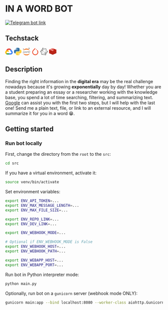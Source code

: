 # IN A WORD BOT

[![Telegram bot link](https://img.shields.io/static/v1?label=&labelColor=505050&message=telegram%20bot&color=%2329b6f6&style=for-the-badge&logo=telegram&logoColor=%2329b6f6)](https://t.me/in_a_word_bot)

## Techstack

<svg x="0px" y="0px" width="24" height="24" viewBox="0 0 256 206" version="1.1" xmlns="http://www.w3.org/2000/svg" preserveAspectRatio="xMidYMid"><g><path d="M170.2517,56.8186 L192.5047,34.5656 L193.9877,25.1956 C153.4367,-11.6774 88.9757,-7.4964 52.4207,33.9196 C42.2667,45.4226 34.7337,59.7636 30.7167,74.5726 L38.6867,73.4496 L83.1917,66.1106 L86.6277,62.5966 C106.4247,40.8546 139.8977,37.9296 162.7557,56.4286 L170.2517,56.8186 Z" fill="#EA4335"></path><path d="M224.2048,73.9182 C219.0898,55.0822 208.5888,38.1492 193.9878,25.1962 L162.7558,56.4282 C175.9438,67.2042 183.4568,83.4382 183.1348,100.4652 L183.1348,106.0092 C198.4858,106.0092 210.9318,118.4542 210.9318,133.8052 C210.9318,149.1572 198.4858,161.2902 183.1348,161.2902 L127.4638,161.2902 L121.9978,167.2242 L121.9978,200.5642 L127.4638,205.7952 L183.1348,205.7952 C223.0648,206.1062 255.6868,174.3012 255.9978,134.3712 C256.1858,110.1682 244.2528,87.4782 224.2048,73.9182" fill="#4285F4"></path><path d="M71.8704,205.7957 L127.4634,205.7957 L127.4634,161.2897 L71.8704,161.2897 C67.9094,161.2887 64.0734,160.4377 60.4714,158.7917 L52.5844,161.2117 L30.1754,183.4647 L28.2234,191.0387 C40.7904,200.5277 56.1234,205.8637 71.8704,205.7957" fill="#34A853"></path><path d="M71.8704,61.4255 C31.9394,61.6635 -0.2366,94.2275 0.0014,134.1575 C0.1344,156.4555 10.5484,177.4455 28.2234,191.0385 L60.4714,158.7915 C46.4804,152.4705 40.2634,136.0055 46.5844,122.0155 C52.9044,108.0255 69.3704,101.8085 83.3594,108.1285 C89.5244,110.9135 94.4614,115.8515 97.2464,122.0155 L129.4944,89.7685 C115.7734,71.8315 94.4534,61.3445 71.8704,61.4255" fill="#FBBC05"></path></g></svg>
<svg x="0px" y="0px" width="24" height="24" viewBox="0 0 256 255" version="1.1" xmlns="http://www.w3.org/2000/svg" preserveAspectRatio="xMidYMid"><defs><linearGradient x1="12.9593594%" y1="12.0393928%" x2="79.6388325%" y2="78.2008538%" id="linearGradient-1"><stop stop-color="#387EB8" offset="0%"></stop><stop stop-color="#366994" offset="100%"></stop></linearGradient><linearGradient x1="19.127525%" y1="20.5791813%" x2="90.7415328%" y2="88.4290372%" id="linearGradient-2"><stop stop-color="#FFE052" offset="0%"></stop><stop stop-color="#FFC331" offset="100%"></stop></linearGradient></defs><g><path d="M126.915866,0.0722755491 C62.0835831,0.0722801733 66.1321288,28.1874648 66.1321288,28.1874648 L66.2044043,57.3145115 L128.072276,57.3145115 L128.072276,66.0598532 L41.6307171,66.0598532 C41.6307171,66.0598532 0.144551098,61.3549438 0.144551098,126.771315 C0.144546474,192.187673 36.3546019,189.867871 36.3546019,189.867871 L57.9649915,189.867871 L57.9649915,159.51214 C57.9649915,159.51214 56.8001363,123.302089 93.5968379,123.302089 L154.95878,123.302089 C154.95878,123.302089 189.434218,123.859386 189.434218,89.9830604 L189.434218,33.9695088 C189.434218,33.9695041 194.668541,0.0722755491 126.915866,0.0722755491 L126.915866,0.0722755491 L126.915866,0.0722755491 Z M92.8018069,19.6589497 C98.9572068,19.6589452 103.932242,24.6339846 103.932242,30.7893845 C103.932246,36.9447844 98.9572068,41.9198193 92.8018069,41.9198193 C86.646407,41.9198239 81.6713721,36.9447844 81.6713721,30.7893845 C81.6713674,24.6339846 86.646407,19.6589497 92.8018069,19.6589497 L92.8018069,19.6589497 L92.8018069,19.6589497 Z" fill="url(#linearGradient-1)"></path><path d="M128.757101,254.126271 C193.589403,254.126271 189.540839,226.011081 189.540839,226.011081 L189.468564,196.884035 L127.600692,196.884035 L127.600692,188.138693 L214.042251,188.138693 C214.042251,188.138693 255.528417,192.843589 255.528417,127.427208 C255.52844,62.0108566 219.318366,64.3306589 219.318366,64.3306589 L197.707976,64.3306589 L197.707976,94.6863832 C197.707976,94.6863832 198.87285,130.896434 162.07613,130.896434 L100.714182,130.896434 C100.714182,130.896434 66.238745,130.339138 66.238745,164.215486 L66.238745,220.229038 C66.238745,220.229038 61.0044225,254.126271 128.757101,254.126271 L128.757101,254.126271 L128.757101,254.126271 Z M162.87116,234.539597 C156.715759,234.539597 151.740726,229.564564 151.740726,223.409162 C151.740726,217.253759 156.715759,212.278727 162.87116,212.278727 C169.026563,212.278727 174.001595,217.253759 174.001595,223.409162 C174.001618,229.564564 169.026563,234.539597 162.87116,234.539597 L162.87116,234.539597 L162.87116,234.539597 Z" fill="url(#linearGradient-2)"></path></g></svg>
<svg x="0px" y="0px" width="24" height="24" viewBox="0 0 256 255" version="1.1" xmlns="http://www.w3.org/2000/svg" preserveAspectRatio="xMidYMid"><g><path d="M10.5838307,156.409656 L10.5838307,156.196646 L10.5838307,123.657627 L17.7200527,123.657627 L17.7200527,158.912657 C18.0516208,161.753926 17.8075656,164.63288 17.0023629,167.377784 C16.19722,170.122687 14.8474392,172.677251 13.0335946,174.88924 C9.6624625,177.797086 5.34298451,179.369568 0.891381719,179.309391 L0.145805038,173.983903 C3.01718628,173.985518 5.78730255,172.922981 7.92105685,171.001585 C9.83826599,168.76489 10.5838307,165.729334 10.5838307,156.409656 Z M63.8037763,152.209035 C63.8037763,156.203166 63.8037763,159.771277 64.1232613,162.860071 L57.7859014,162.860071 L57.3598815,156.522711 C56.0343268,158.765028 54.1386519,160.616318 51.8656486,161.888456 C49.5925854,163.160593 47.0232464,163.808237 44.4187946,163.765408 C38.2412071,163.765408 30.8919752,160.410366 30.8919752,146.723715 L30.8919752,123.983721 L38.0281972,123.983721 L38.0281972,145.285823 C38.0281972,152.688352 40.3181887,157.641058 46.7620834,157.641058 C48.0878176,157.655354 49.4030239,157.404719 50.6306575,156.903927 C51.8582911,156.403136 52.9735276,155.662296 53.9110465,154.724777 C54.8485056,153.787318 55.5894046,152.672022 56.0901963,151.444448 C56.5909282,150.216815 56.8415633,148.901549 56.8273268,147.575814 L56.8273268,123.717444 L63.9634889,123.717444 L63.9634889,151.996025 L63.8037763,152.209035 Z M77.330762,136.653806 C77.330762,131.70104 77.330762,127.653648 77.0112304,123.979032 L83.4018876,123.979032 L83.7213726,130.635931 C85.1452074,128.23088 87.1949721,126.257257 89.6521533,124.925482 C92.1093944,123.593709 94.8819333,122.953703 97.6742718,123.073695 C107.153723,123.073695 114.289945,131.008713 114.289945,142.831393 C114.289945,156.784292 105.715831,163.707504 96.4493898,163.707504 C94.0776877,163.813321 91.7187865,163.305232 89.6009496,162.232346 C87.4831127,161.159401 85.6780613,159.558028 84.3604623,157.583154 L84.3604623,178.885226 L77.330762,178.885226 L77.330762,136.813578 L77.330762,136.653806 Z M84.3604623,147.038594 C84.3797833,148.004885 84.4867369,148.967408 84.6800071,149.914378 C85.2842232,152.279021 86.6597255,154.374666 88.5887785,155.869683 C90.5178913,157.364761 92.8904309,158.173852 95.3310427,158.168947 C102.840047,158.168947 107.260258,152.044597 107.260258,143.150938 C107.260258,135.375686 103.106354,128.718758 95.59735,128.718758 C92.6257387,128.962101 89.844945,130.280974 87.7762781,132.428062 C85.7076111,134.575149 84.4931374,137.403079 84.3604623,140.381689 L84.3604623,147.038594 Z M127.004503,123.94359 L135.578617,146.896647 C136.483954,149.452886 137.442529,152.54168 138.081618,154.831671 C138.827183,152.488442 139.625985,149.506124 140.58462,146.736875 L148.359872,123.94359 L155.868876,123.94359 L145.21784,151.636343 C139.892293,164.950152 136.643726,171.820127 131.744199,175.97403 C129.27643,178.228071 126.267791,179.805756 123.010354,180.553953 L121.252929,174.589376 C123.530581,173.840999 125.645092,172.666304 127.48382,171.127799 C130.081872,169.010501 132.14366,166.310102 133.501635,163.246013 C133.792288,162.715372 133.990404,162.139031 134.087428,161.541814 C134.026892,160.899135 133.865146,160.270094 133.60817,159.677902 L119.122716,123.837079 L126.897968,123.837079 L127.004503,123.94359 Z M174.813541,112.770851 L174.813541,123.954441 L185.038557,123.954441 L185.038557,129.279989 L174.813541,129.279989 L174.813541,150.262575 C174.813541,155.055568 176.198196,157.824817 180.139089,157.824817 C181.538758,157.847727 182.935316,157.686579 184.292992,157.345559 L184.612537,162.671047 C182.57671,163.376355 180.428486,163.701283 178.275118,163.629682 C176.849069,163.718929 175.420569,163.498622 174.087657,162.983833 C172.754744,162.469044 171.549004,161.671976 170.553103,160.647363 C168.383883,157.745977 167.394359,154.130491 167.783854,150.528882 L167.783854,129.226751 L161.712742,129.226751 L161.712742,123.901204 L167.890329,123.901204 L167.890329,114.421764 L174.813541,112.770851 Z M198.184399,144.647511 C198.03988,146.453639 198.289199,148.269577 198.915189,149.969888 C199.541179,151.670199 200.528884,153.214267 201.810114,154.495437 C203.091285,155.776667 204.635352,156.764373 206.335664,157.390363 C208.035975,158.016352 209.851913,158.265672 211.658041,158.121153 C215.311153,158.202863 218.940457,157.513288 222.309077,156.097409 L223.533958,161.422956 C219.400274,163.12572 214.955358,163.942168 210.486396,163.819423 C207.881107,163.997798 205.268101,163.61054 202.826592,162.684147 C200.385023,161.757814 198.172795,160.3143 196.341489,158.452721 C194.51022,156.591082 193.103284,154.355345 192.217196,151.898941 C191.331104,149.442478 190.986827,146.82349 191.207978,144.221491 C191.207978,132.505346 198.184399,123.238905 209.581059,123.238905 C222.362314,123.238905 225.557643,134.422495 225.557643,141.558717 C225.625954,142.658281 225.625954,143.761016 225.557643,144.860581 L198.024687,144.860581 L198.184399,144.647511 Z M219.06051,139.322023 C219.266043,137.898188 219.163995,136.446897 218.761184,135.065892 C218.358433,133.684886 217.664311,132.406228 216.725656,131.316115 C215.786941,130.226062 214.625525,129.349856 213.31959,128.746561 C212.013656,128.143278 210.59353,127.826939 209.155039,127.818864 C206.228949,128.030665 203.487515,129.327603 201.467959,131.455549 C199.448402,133.583436 198.296377,136.388874 198.237697,139.322023 L219.06051,139.322023 Z M236.385366,136.053478 C236.385366,131.473555 236.385366,127.532637 236.065834,123.911277 L242.456492,123.911277 L242.456492,131.526792 L242.775977,131.526792 C243.446769,129.176325 244.83268,127.093027 246.741335,125.566097 C248.64999,124.039161 250.986699,123.144369 253.427072,123.005938 C254.098762,122.917777 254.779066,122.917777 255.450756,123.005938 L255.450756,129.66288 C254.63688,129.568608 253.814868,129.568608 253.000992,129.66288 C250.58353,129.756495 248.282771,130.726973 246.528505,132.393068 C244.774238,134.059104 243.686458,136.306745 243.468304,138.716252 C243.269171,139.805946 243.162278,140.910475 243.148819,142.018055 L243.148819,162.734394 L236.11909,162.734394 L236.11909,136.106715 L236.385366,136.053478 Z" fill="#4E4E4E"></path><path d="M233.257943,16.9621357 C233.476636,20.5398773 232.625434,24.1017075 230.812666,27.1939108 C228.999898,30.286174 226.307754,32.7687777 223.079047,34.3255867 C219.85034,35.8823358 216.231324,36.4427655 212.683013,35.9355136 C209.134702,35.4282017 205.817704,33.8761781 203.154559,31.4770796 C200.491421,29.0780409 198.602703,25.9404959 197.729013,22.4642047 C196.855323,18.9879135 197.036209,15.330196 198.248625,11.9570899 C199.461041,8.5839838 201.650109,5.64808944 204.536953,3.52346926 C207.423803,1.39884909 210.877782,0.181657262 214.458814,0.0269503701 C216.806708,-0.10224713 219.156996,0.233972409 221.374429,1.01627461 C223.591922,1.79857323 225.632893,3.01152758 227.379981,4.58537259 C229.12701,6.15922358 230.54576,8.06291398 231.554522,10.1869719 C232.563283,12.3110298 233.142196,14.6135829 233.257943,16.9621357 Z" fill="#767677"></path><path d="M127.952969,225.540984 C80.0236372,225.540984 37.8984531,208.339518 16.1170646,182.936721 C24.5683135,205.78944 39.8176362,225.504615 59.8124569,239.428562 C79.8070981,253.352629 103.588124,260.816651 127.952969,260.816651 C152.318411,260.816651 176.098839,253.352629 196.094019,239.428562 C216.0886,225.504615 231.337863,205.78944 239.789471,182.936721 C218.061379,208.339518 176.095848,225.540984 127.952969,225.540984 Z" fill="#F37726"></path><path d="M127.952969,60.3543133 C175.882898,60.3543133 218.008142,77.5557785 239.789471,102.958396 C231.337863,80.1058563 216.0886,60.3906823 196.094019,46.4667348 C176.098839,32.5427873 152.318411,25.0784666 127.952969,25.0784666 C103.588124,25.0784666 79.8070981,32.5427873 59.8124569,46.4667348 C39.8176362,60.3906823 24.5683135,80.1058563 16.1170646,102.958396 C37.8984531,77.502541 79.8106871,60.3543133 127.952969,60.3543133 Z" fill="#F37726"></path><path d="M61.9716874,274.975202 C62.2528294,279.48161 61.186045,283.969713 58.9072992,287.867658 C56.6284936,291.765602 53.2409116,294.896926 49.1761363,296.862707 C45.1113611,298.828488 40.5533909,299.539717 36.0829934,298.905772 C31.6125362,298.271767 27.4320141,296.321359 24.0740419,293.30297 C20.7160636,290.284582 18.3326671,286.334835 17.2274978,281.957035 C16.1223339,277.579176 16.3454363,272.971497 17.868382,268.720869 C19.3913284,264.470301 22.1451683,260.769335 25.7790187,258.089483 C29.4129289,255.40962 33.7623156,253.872201 38.2730898,253.673106 C41.2280121,253.515051 44.1851476,253.940738 46.9755719,254.925846 C49.7659364,255.910962 52.3349165,257.436187 54.5356604,259.414404 C56.7364042,261.392633 58.5259031,263.785032 59.8017495,266.455044 C61.0776558,269.124996 61.8150255,272.02022 61.9716874,274.975202 Z" fill="#9E9E9E"></path><path d="M21.5641016,54.5650606 C18.9814831,54.6363631 16.4354131,53.9424806 14.2460944,52.570687 C12.0567996,51.1988336 10.3219858,49.2102622 9.25983722,46.8551295 C8.19768984,44.499937 7.85562972,41.8832824 8.276674,39.3342215 C8.69771827,36.7851606 9.86306631,34.4174662 11.6261678,32.5289814 C13.3892752,30.6404727 15.6714246,29.3154324 18.1856119,28.7204982 C20.6997394,28.1255646 23.3336813,28.2873008 25.7562282,29.1853653 C28.1787154,30.0834346 30.2815979,31.6777312 31.800363,33.767765 C33.3191879,35.8578106 34.1861222,38.3502842 34.2921188,40.9317063 C34.3930308,44.4222341 33.113057,47.8117302 30.7300493,50.3642007 C28.3470417,52.916731 25.0533134,54.4262842 21.5641016,54.5650606 Z" fill="#616262"></path></g></svg>
<svg width="24" height="24" viewBox="0 0 128 128"><path fill="#EE4C2C" d="M100.1 38.3l-9.2 9.2c15.1 15.1 15.1 39.4 0 54.3-15.1 15.1-39.4 15.1-54.3 0-15.1-15.1-15.1-39.4 0-54.3l24-24 3.4-3.4V2L27.8 38.2C7.7 58.3 7.7 90.8 27.8 111s52.6 20.1 72.4 0c20.1-20.2 20.1-52.5-.1-72.7z"></path><circle fill="#EE4C2C" transform="rotate(-88.939 82.069 29.398) scale(.99997)" cx="82.1" cy="29.4" r="6.7"></circle></svg>
<svg xmlns="http://www.w3.org/2000/svg" viewBox="-1.89 2.11 64 64" width="24" height="24"><g transform="matrix(2.516768 0 0 2.516768 -26.971885 -63.131554)"><path d="M34.35 37.89c-.11.008-.2-.056-.25-.156l-4.08-7.547c-.052-.085-.062-.19-.026-.282a1.03 1.03 0 0 0-1.577-1.172.42.42 0 0 1-.373.076L20.02 27.2c-.124-.008-.228-.1-.253-.22-.393-1.334-2.395-.714-1.965.61.045.116.024.247-.054.344l-6.367 9.134c-.086.124-.17.177-.297.13-.545-.047-1.032.342-1.106.884a1.01 1.01 0 0 0 .878 1.161c.125.004.232.092.26.215l3.427 8.44c.04.09.048.194.02.3-.295.965.83 1.735 1.622 1.11a.36.36 0 0 1 .277-.081l10.325 1.008a.27.27 0 0 1 .262.18c.588 1.344 2.585.31 1.825-.947-.064-.088-.065-.207-.003-.296l5.21-9.045a.28.28 0 0 1 .273-.169c1.392.016 1.4-2.08-.003-2.06zm-15.943-8.153l.292-1.26c.024-.106.057-.17.194-.178.258-.013.498-.138.657-.343.064-.1.182-.126.285-.086L27.9 29.48c.022.004.043.015.125.046l-2.538 1.1-7.653 3.333a5.27 5.27 0 0 1-.117.049c-.082.033-.16.11-.254.03-.088-.075-.023-.157-.005-.234l.95-4.078zm-.58-.706l.042.028-1.085 4.644c-.015.108-.095.197-.2.222a.97.97 0 0 0-.709.87c.001.102-.052.198-.14.25l-3.438 2.023c-.028.01-.057.016-.086.02zm-2.715 18.12c-.013.064-.03.128-.05.2l-3.293-8.098a.35.35 0 0 1 .054-.428.77.77 0 0 0 .191-.59c-.02-.135.057-.266.183-.316l3.765-2.22c.07-.042.14-.138.244-.04.093.088.22.13.197.314l-.338 2.903-.954 8.282zm1.177.64a.78.78 0 0 0-.397-.263c-.093-.03-.156-.067-.125-.155l.295-2.574.59-5.126.408-3.586c.025-.237.2-.23.34-.317s.186.043.25.1l8.542 7.42c.185.192.132.508-.105.63l-9.52 3.928c-.113.047-.19.06-.28-.056zm11.145 1.35c-.078.035-.144.092-.19.164-.132.277-.36.243-.6.22l-9.884-.975-.016-.046 1.534-.638 8.02-3.31c.15-.063.244-.008.384.04.4.14.408.45.444.777l.402 3.533c.012.1.01.177-.095.232zm-.34-6.506c-.016.126-.075.162-.175.208s-.222.023-.292-.064l-2.052-1.785-6.504-5.654a.71.71 0 0 1-.174-.625c.044-.09.153-.1.236-.136L28 30.28c.144-.065.256-.1.367.054a.48.48 0 0 0 .207.143c.097.04.137.092.115.157l-.286 2.18-1.298 9.823zm1.122 6.285l-.16-1.304-.288-2.5c-.028-.23-.047-.42.196-.6a.88.88 0 0 0 .328-.863c-.01-.095-.008-.155.077-.213L33.2 40.15c.025-.008.05-.014.075-.018zm5.248-10.49a.75.75 0 0 0-.122.582.27.27 0 0 1-.141.31l-5.178 3.547c-.057.04-.104.112-.2.058-.105-.06-.067-.146-.057-.223l1.572-11.888c.012-.088.032-.174.06-.32l.935 1.717 3.127 5.783c.103.125.106.306.006.434z" fill="#343433"></path><path d="M28.678 30.633c.022-.064-.018-.118-.115-.157a.48.48 0 0 1-.207-.143c-.11-.153-.223-.12-.367-.054l-1.534.67q-4.16 1.813-8.322 3.627c-.082.036-.192.044-.236.135a.711.711 0 0 0 .174.625l8.556 7.44a.237.237 0 0 0 .292.064c.1-.046.16-.08.175-.208l.652-4.936q.324-2.443.645-4.887l.286-2.18z" fill="#fefefe"></path><path d="M26.194 43.288q-4.27-3.71-8.542-7.42c-.066-.057-.12-.188-.25-.1s-.314.08-.34.317l-.408 3.586-.59 5.126-.295 2.574c-.032.088.032.126.125.155a.781.781 0 0 1 .397.263c.088.116.165.102.28.056q4.76-1.966 9.52-3.927a.397.397 0 0 0 .105-.629z" fill="#f4f5f6"></path><path d="M30.33 32.213l-.935-1.717-.06.32-.53 4.056q-.52 3.916-1.04 7.832c-.01.077-.048.164.057.223.096.054.142-.02.2-.058l5.178-3.547a.27.27 0 0 0 .141-.31.749.749 0 0 1 .122-.582.346.346 0 0 0-.006-.434q-1.57-2.89-3.127-5.783z" fill="#dedfdf"></path><path d="M17.462 34.048c.095.08.172.003.255-.03l.117-.05q3.827-1.666 7.653-3.333l2.538-1.1-.125-.046q-4.033-.805-8.066-1.612a.243.243 0 0 0-.285.086.885.885 0 0 1-.657.343c-.138.01-.17.072-.194.178q-.144.63-.292 1.26l-.95 4.078c-.018.077-.083.16.005.234zm9.666 11.327c-.036-.327-.045-.638-.444-.777-.14-.05-.233-.104-.384-.04q-4.008 1.66-8.02 3.3l-1.534.638.016.046 9.884.975c.24.024.467.058.6-.22a.435.435 0 0 1 .189-.164c.105-.056.107-.13.095-.232a542.666 542.666 0 0 1-.402-3.533z" fill="#d1d1d1"></path><path d="M16.405 35.964c.023-.185-.105-.226-.197-.314-.102-.098-.173-.002-.244.04l-3.765 2.22a.295.295 0 0 0-.183.316.769.769 0 0 1-.191.59.351.351 0 0 0-.054.428q1.073 2.62 2.133 5.243l1.16 2.856a1.954 1.954 0 0 0 .05-.19q.236-2.032.47-4.065.243-2.108.484-4.217l.338-2.903z" fill="#d8d8d8"></path><path d="M28.372 43.45c-.086.06-.088.118-.077.213a.881.881 0 0 1-.328.862c-.243.17-.224.36-.196.6l.288 2.5.16 1.304 5.06-8.79a.503.503 0 0 0-.075.018q-2.414 1.652-4.828 3.302zm-12.64-8.408a.286.286 0 0 0 .141-.25.971.971 0 0 1 .709-.87.265.265 0 0 0 .201-.222q.54-2.322 1.085-4.644l-.042-.028-5.618 8.056a.475.475 0 0 0 .086-.019q1.718-1.012 3.438-2.023z" fill="#b2b2b2"></path></g></svg>
<svg width="24" height="24" viewBox="0 0 128 128"><path fill="#A41E11" d="M121.8 93.1c-6.7 3.5-41.4 17.7-48.8 21.6-7.4 3.9-11.5 3.8-17.3 1S13 98.1 6.3 94.9c-3.3-1.6-5-2.9-5-4.2V78s48-10.5 55.8-13.2c7.8-2.8 10.4-2.9 17-.5s46.1 9.5 52.6 11.9v12.5c0 1.3-1.5 2.7-4.9 4.4z"></path><path fill="#D82C20" d="M121.8 80.5C115.1 84 80.4 98.2 73 102.1c-7.4 3.9-11.5 3.8-17.3 1-5.8-2.8-42.7-17.7-49.4-20.9C-.3 79-.5 76.8 6 74.3c6.5-2.6 43.2-17 51-19.7 7.8-2.8 10.4-2.9 17-.5s41.1 16.1 47.6 18.5c6.7 2.4 6.9 4.4.2 7.9z"></path><path fill="#A41E11" d="M121.8 72.5C115.1 76 80.4 90.2 73 94.1c-7.4 3.8-11.5 3.8-17.3 1C49.9 92.3 13 77.4 6.3 74.2c-3.3-1.6-5-2.9-5-4.2V57.3s48-10.5 55.8-13.2c7.8-2.8 10.4-2.9 17-.5s46.1 9.5 52.6 11.9V68c0 1.3-1.5 2.7-4.9 4.5z"></path><path fill="#D82C20" d="M121.8 59.8c-6.7 3.5-41.4 17.7-48.8 21.6-7.4 3.8-11.5 3.8-17.3 1C49.9 79.6 13 64.7 6.3 61.5s-6.8-5.4-.3-7.9c6.5-2.6 43.2-17 51-19.7 7.8-2.8 10.4-2.9 17-.5s41.1 16.1 47.6 18.5c6.7 2.4 6.9 4.4.2 7.9z"></path><path fill="#A41E11" d="M121.8 51c-6.7 3.5-41.4 17.7-48.8 21.6-7.4 3.8-11.5 3.8-17.3 1C49.9 70.9 13 56 6.3 52.8c-3.3-1.6-5.1-2.9-5.1-4.2V35.9s48-10.5 55.8-13.2c7.8-2.8 10.4-2.9 17-.5s46.1 9.5 52.6 11.9v12.5c.1 1.3-1.4 2.6-4.8 4.4z"></path><path fill="#D82C20" d="M121.8 38.3C115.1 41.8 80.4 56 73 59.9c-7.4 3.8-11.5 3.8-17.3 1S13 43.3 6.3 40.1s-6.8-5.4-.3-7.9c6.5-2.6 43.2-17 51-19.7 7.8-2.8 10.4-2.9 17-.5s41.1 16.1 47.6 18.5c6.7 2.4 6.9 4.4.2 7.8z"></path><path fill="#fff" d="M80.4 26.1l-10.8 1.2-2.5 5.8-3.9-6.5-12.5-1.1 9.3-3.4-2.8-5.2 8.8 3.4 8.2-2.7L72 23zM66.5 54.5l-20.3-8.4 29.1-4.4z"></path><ellipse fill="#fff" cx="38.4" cy="35.4" rx="15.5" ry="6"></ellipse><path fill="#7A0C00" d="M93.3 27.7l17.2 6.8-17.2 6.8z"></path><path fill="#AD2115" d="M74.3 35.3l19-7.6v13.6l-1.9.8z"></path></svg>

## Description

Finding the right information in the **digital era** may be the real challenge nowadays because it's growing **exponentially** day by day! Whether you are a student preparing an essay or a researcher working with the knowledge base, you spend a lot of time searching, filtering, and summarizing text. [Google](https://www.google.com/) can assist you with the first two steps, but I will help with the last one! Send me a plain text, file, or link to an external resource, and I will summarize it for you in a word :grin:.

## Getting started

### Run bot locally

First, change the directory from the `root` to the `src`:

```bash
cd src
```

If you have a virtual environment, activate it:

```bash
source venv/bin/activate
```

Set environment variables:

```bash
export ENV_API_TOKEN=...
export ENV_MAX_MESSAGE_LENGTH=...
export ENV_MAX_FILE_SIZE=...

export ENV_REPO_LINK=...
export ENV_DEV_LINK=...

export ENV_WEBHOOK_MODE=...

# Optional if ENV_WEBHOOK_MODE is False
export ENV_WEBHOOK_HOST=...
export ENV_WEBHOOK_PATH=...

export ENV_WEBAPP_HOST=...
export ENV_WEBAPP_PORT=...
```

Run bot in Python interpreter mode:

```bash
python main.py
```

Optionally, run bot on a `gunicorn` server (webhook mode ONLY):

```bash
gunicorn main:app --bind localhost:8080 --worker-class aiohttp.GunicornUVLoopWebWorker
```
